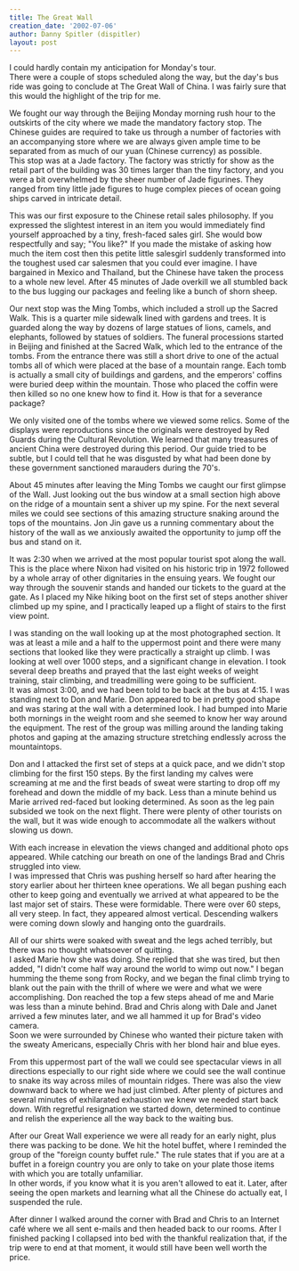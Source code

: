 ```yaml
---
title: The Great Wall
creation_date: '2002-07-06'
author: Danny Spitler (dispitler)
layout: post
---
```


I could hardly contain my anticipation for Monday's tour.  
There were a couple of stops scheduled along the way, but 
the day's bus ride was going to conclude at The Great Wall 
of China. I was fairly sure that this would the highlight 
of the trip for me. 

We fought our way through the Beijing Monday morning rush 
hour to the outskirts of the city where we made the 
mandatory factory stop.  The Chinese guides are required to 
take us through a number of factories with an accompanying 
store where we are always given ample time to be separated 
from as much of our yuan (Chinese currency) as possible.   
This stop was at a Jade factory.  The factory was strictly 
for show as the retail part of the building was 30 times 
larger than the tiny factory, and you were a bit 
overwhelmed by the sheer number of Jade figurines.  They 
ranged from tiny little jade figures to huge complex pieces 
of ocean going ships carved in intricate detail.   

This was our first exposure to the Chinese retail sales 
philosophy.  If you expressed the slightest interest in an 
item you would immediately find yourself approached by a 
tiny, fresh-faced sales girl.  She would bow respectfully 
and say; "You like?"  If you made the mistake of asking how 
much the item cost then this petite little salesgirl 
suddenly transformed into the toughest used car salesmen 
that you could ever imagine.   I have bargained in Mexico 
and Thailand, but the Chinese have taken the process to a 
whole new level.  After 45 minutes of Jade overkill we all 
stumbled back to the bus lugging our packages and feeling 
like a bunch of shorn sheep. 

Our next stop was the Ming Tombs, which included a stroll 
up the Sacred Walk.  This is a quarter mile sidewalk lined 
with gardens and trees.  It is guarded along the way by 
dozens of large statues of lions, camels, and elephants, 
followed by statues of soldiers.  The funeral processions 
started in Beijing and finished at the Sacred Walk, which 
led to the entrance of the tombs.  From the entrance there 
was still a short drive to one of the actual tombs all of 
which were placed at the base of a mountain range.  Each 
tomb is actually a small city of buildings and gardens, and 
the emperors' coffins were buried deep within the 
mountain.  Those who placed the coffin were then killed so 
no one knew how to find it.  How is that for a severance 
package?   

We only visited one of the tombs where we viewed some 
relics.  Some of the displays were reproductions since the 
originals were destroyed by Red Guards during the Cultural 
Revolution.  We learned that many treasures of ancient 
China were destroyed during this period.  Our guide tried 
to be subtle, but I could tell that he was disgusted by 
what had been done by these government sanctioned marauders 
during the 70's. 

About 45 minutes after leaving the Ming Tombs we caught our 
first glimpse of the Wall.  Just looking out the bus window 
at a small section high above on the ridge of a mountain 
sent a shiver up my spine.  For the next several miles we 
could see sections of this amazing structure snaking around 
the tops of the mountains.  Jon Jin gave us a running 
commentary about the history of the wall as we anxiously 
awaited the opportunity to jump off the bus and stand on 
it. 

It was 2:30 when we arrived at the most popular tourist 
spot along the wall.  This is the place where Nixon had 
visited on his historic trip in 1972 followed by a whole 
array of other dignitaries in the ensuing years.  We fought 
our way through the souvenir stands and handed our tickets 
to the guard at the gate.  As I placed my Nike hiking boot 
on the first set of steps another shiver climbed up my 
spine, and I practically leaped up a flight of stairs to 
the first view point.

I was standing on the wall looking up at the most 
photographed section.  It was at least a mile and a half to 
the uppermost point and there were many sections that 
looked like they were practically a straight up climb.  I 
was looking at well over 1000 steps, and a significant 
change in elevation.  I took several deep breaths and 
prayed that the last eight weeks of weight training, stair 
climbing, and treadmilling were going to be sufficient.   
It was almost 3:00, and we had been told to be back at the 
bus at 4:15.  I was standing next to Don and Marie.  Don 
appeared to be in pretty good shape and was staring at the 
wall with a determined look.  I had bumped into Marie both 
mornings in the weight room and she seemed to know her way 
around the equipment.  The rest of the group was milling 
around the landing taking photos and gaping at the amazing 
structure stretching endlessly across the mountaintops. 

Don and I attacked the first set of steps at a quick pace, 
and we didn't stop climbing for the first 150 steps.  By 
the first landing my calves were screaming at me and the 
first beads of sweat were starting to drop off my forehead 
and down the middle of my back.  Less than a minute behind 
us Marie arrived red-faced but looking determined.  As soon 
as the leg pain subsided we took on the next flight.  There 
were plenty of other tourists on the wall, but it was wide 
enough to accommodate all the walkers without slowing us 
down.  

With each increase in elevation the views changed and 
additional photo ops appeared.  While catching our breath 
on one of the landings Brad and Chris struggled into view.  
I was impressed that Chris was pushing herself so hard 
after hearing the story earlier about her thirteen knee 
operations.  We all began pushing each other to keep going 
and eventually we arrived at what appeared to be the last 
major set of stairs.  These were formidable.  There were 
over 60 steps, all very steep.  In fact, they appeared 
almost vertical.  Descending walkers were coming down 
slowly and hanging onto the guardrails.   

All of our shirts were soaked with sweat and the legs ached 
terribly, but there was no thought whatsoever of quitting.  
I asked Marie how she was doing.   She replied that she was 
tired, but then added, "I didn't come half way around the 
world to wimp out now."  I began humming the theme song 
from Rocky, and we began the final climb trying to blank 
out the pain with the thrill of where we were and what we 
were accomplishing.  Don reached the top a few steps ahead 
of me and Marie was less than a minute behind.  Brad and 
Chris along with Dale and Janet arrived a few minutes 
later, and we all hammed it up for Brad's video camera.  
Soon we were surrounded by Chinese who wanted their picture 
taken with the sweaty Americans, especially Chris with her 
blond hair and blue eyes.  

From this uppermost part of the wall we could see 
spectacular views in all directions especially to our right 
side where we could see the wall continue to snake its way 
across miles of mountain ridges.  There was also the view 
downward back to where we had just climbed.  After plenty 
of pictures and several minutes of exhilarated exhaustion 
we knew we needed start back down.  With regretful 
resignation we started down, determined to continue and 
relish the experience all the way back to the waiting bus.  

After our Great Wall experience we were all ready for an 
early night, plus there was packing to be done.  We hit the 
hotel buffet, where I reminded the group of the "foreign 
county buffet rule."  The rule states that if you are at a 
buffet in a foreign country you are only to take on your 
plate those items with which you are totally unfamiliar.  
In other words, if you know what it is you aren't allowed 
to eat it.  Later, after seeing the open markets and 
learning what all the Chinese do actually eat, I suspended 
the rule. 

After dinner I walked around the corner with Brad and Chris 
to an Internet café where we all sent e-mails and then 
headed back to our rooms.  After I finished packing I 
collapsed into bed with the thankful realization that, if 
the trip were to end at that moment, it would still have 
been well worth the price. 



   


